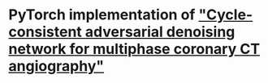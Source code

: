 # PyTorch implementation of ["Cycle-consistent adversarial denoising network for multiphase coronary CT angiography"](https://arxiv.org/pdf/1806.09748.pdf)
